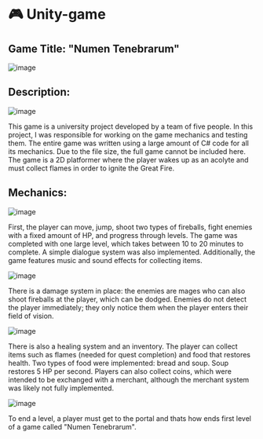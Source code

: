 # 🎮 Unity-game
## Game Title: "Numen Tenebrarum"

![image](https://github.com/user-attachments/assets/a90bdda7-0a5b-45f4-b709-b51f3e8f377e)

## Description:
![image](https://github.com/user-attachments/assets/79b5f862-b9eb-4526-9d9d-158bdc8e9c37)

This game is a university project developed by a team of five people. In this project, I was responsible for working on the game mechanics and testing them. The entire game was written using a large amount of C# code for all its mechanics. Due to the file size, the full game cannot be included here. The game is a 2D platformer where the player wakes up as an acolyte and must collect flames in order to ignite the Great Fire.

## Mechanics:
![image](https://github.com/user-attachments/assets/cf53b5c0-2338-4dc4-82c4-b75fc6b3df48)

First, the player can move, jump, shoot two types of fireballs, fight enemies with a fixed amount of HP, and progress through levels. The game was completed with one large level, which takes between 10 to 20 minutes to complete. A simple dialogue system was also implemented. Additionally, the game features music and sound effects for collecting items.

![image](https://github.com/user-attachments/assets/f62a3a4f-5b8f-42b9-b975-575a70c4d969)

There is a damage system in place: the enemies are mages who can also shoot fireballs at the player, which can be dodged. Enemies do not detect the player immediately; they only notice them when the player enters their field of vision.

![image](https://github.com/user-attachments/assets/0b9b9573-8fd9-4619-89db-5ecd76330c2e)

There is also a healing system and an inventory. The player can collect items such as flames (needed for quest completion) and food that restores health. Two types of food were implemented: bread and soup. Soup restores 5 HP per second. Players can also collect coins, which were intended to be exchanged with a merchant, although the merchant system was likely not fully implemented.

![image](https://github.com/user-attachments/assets/523bd07e-9e76-4781-a734-ca70710ce784)

To end a level, a player must get to the portal and thats how ends first level of a game called "Numen Tenebrarum".

